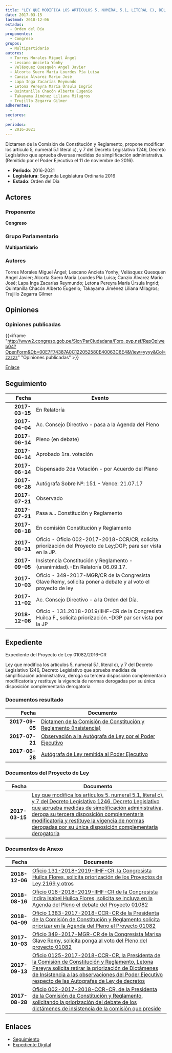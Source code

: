 ```yaml
---
title: "LEY QUE MODIFICA LOS ARTÍCULOS 5, NUMERAL 5.1, LITERAL C), DEL DECRETO LEGISLATIVO 1246, DECRETO LEGISLATIVO QUE APRUEBA MEDIDAS DE SIMPLIFICACIÓN ADMINISTRATIVA, DEROGA SU TERCERA DISPOSICIÓN COMPLEMENTARIA MODIFICATORIA Y RESTITUYE LA VIGENCIA DE NORMAS DEROGADAS POR SU ÚNICA DISPOSICIÓN COMPLEMENTARIA DEROGATORIA"
date: 2017-03-15
lastmod: 2018-12-06
estados: 
  - Orden del Día
proponentes: 
  - Congreso
grupos: 
  - Multipartidario
autores: 
  - Torres Morales Miguel Ángel
  - Lescano Ancieta Yonhy
  - Velásquez Quesquén Angel Javier
  - Alcorta Suero María Lourdes Pía Luisa
  - Canzio Álvarez Mario José
  - Lapa Inga Zacarías Reymundo
  - Letona Pereyra María Úrsula Ingrid
  - Quintanilla Chacón Alberto Eugenio
  - Takayama Jiménez Liliana Milagros
  - Trujillo Zegarra Gilmer
adherentes: 
  - 
sectores: 
  - 
periodos: 
  - 2016-2021
---
```


Dictamen de la Comisión de Constitución y Reglamento, propone modificar los artículo 5, numeral 5.1 literal c), y 7 del Decreto Legislativo 1246, Decreto Legislativo que aprueba diversas medidas de simplificación administrativa. (Remitido por el Poder Ejecutivo el 11 de noviembre de 2016).

- **Periodo**: 2016-2021
- **Legislatura**: Segunda Legislatura Ordinaria 2016
- **Estado**: Orden del Día

## Actores

### Proponente

**Congreso**

### Grupo Parlamentario

**Multipartidario**

### Autores

Torres Morales Miguel Ángel; Lescano Ancieta Yonhy; Velásquez Quesquén Angel Javier; Alcorta Suero María Lourdes Pía Luisa; Canzio Álvarez Mario José; Lapa Inga Zacarías Reymundo; Letona Pereyra María Úrsula Ingrid; Quintanilla Chacón Alberto Eugenio; Takayama Jiménez Liliana Milagros; Trujillo Zegarra Gilmer


## Opiniones

### Opiniones publicadas

{{<iframe "http://www2.congreso.gob.pe/Sicr/ParCiudadana/Foro_pvp.nsf/RepOpiweb04?OpenForm&Db=00E7F74387A0C122052580E40063C6E4&View=yyyy&Col=zzzzz" "Opiniones publicadas" >}}

[Enlace](http://www2.congreso.gob.pe/Sicr/ParCiudadana/Foro_pvp.nsf/RepOpiweb04?OpenForm&Db=00E7F74387A0C122052580E40063C6E4&View=yyyy&Col=zzzzz)

## Seguimiento

| Fecha | Evento |
|------:|--------|
| **2017-03-15** | En Relatoría|
| **2017-04-04** | Ac. Consejo Directivo - pasa a la Agenda del Pleno|
| **2017-06-14** | Pleno (en debate)|
| **2017-06-14** | Aprobado 1ra. votación|
| **2017-06-14** | Dispensado 2da Votación - por Acuerdo del Pleno|
| **2017-06-28** | Autógrafa Sobre Nº: 151 - Vence: 21.07.17|
| **2017-07-21** | Observado|
| **2017-07-21** | Pasa a... Constitución y Reglamento|
| **2017-08-18** | En comisión Constitución y Reglamento|
| **2017-08-31** | Oficio - Oficio 002-2017-2018-CCR/CR, solicita priorización del Proyecto de Ley;DGP; para ser vista en la JP.|
| **2017-09-05** | Insistencia Constitución y Reglamento - (unanimidad).-En Relatoría 06.09.17.|
| **2017-10-03** | Oficio - 349-2017-MGR/CR de la Congresista Glave Remy, solicita poner a debate y al voto el proyecto de ley|
| **2017-11-02** | Ac. Consejo Directivo - a la Orden del Día.|
| **2018-12-06** | Oficio - 131.2018-2019/IIHF-CR de la Congresista Huilca F., solicita priorización.-DGP par ser vista por la JP|


## Expediente

Expediente del Proyecto de Ley 01082/2016-CR

Ley que modifica los artículos 5, numeral 5.1, literal c), y 7 del Decreto Legislativo 1246, Decreto Legislativo que aprueba medidas de simplificación administrativa, deroga su tercera disposición complementaria modificatoria y restituye la vigencia de normas derogadas por su única disposición complementaria derogatoria


### Documentos resultado

| Fecha | Documento |
|------:|--------|
| **2017-09-05** | [Dictamen de la Comisión de Constitución y Reglamento (Insistencia)](http://www.leyes.congreso.gob.pe/Documentos/2016_2021/Dictamenes/Proyectos_de_Ley/01082DC04MAY20170905.pdf) |
| **2017-07-21** | [Observación a la Autógrafa de Ley por el Poder Ejecutivo](http://www.leyes.congreso.gob.pe/Documentos/2016_2021/Observacion_a_la_Autografa/OBAU0108220170721.pdf) |
| **2017-06-28** | [Autógrafa de Ley remitida al Poder Ejecutivo](http://www.leyes.congreso.gob.pe/Documentos/2016_2021/Autografas/Ley_y_de_Resolucion_Legislativa/AU0108220170628.pdf) |

### Documentos del Proyecto de Ley

| Fecha | Documento |
|------:|--------|
| **2017-03-15** | [Ley que modifica los artículos 5, numeral 5.1, literal c), y 7 del Decreto Legislativo 1246, Decreto Legislativo que aprueba medidas de simplificación administrativa, deroga su tercera disposición complementaria modificatoria y restituye la vigencia de normas derogadas por su única disposición complementaria derogatoria](http://www.leyes.congreso.gob.pe/Documentos/2016_2021/Proyectos_de_Ley_y_de_Resoluciones_Legislativas/PL0108220170315.pdf) |

### Documentos de Anexo

| Fecha | Documento |
|------:|--------|
| **2018-12-06** | [Oficio 131-2018-2019-IIHF-CR, la Congresista Huilca Flores, solicita priorización de los Proyectos de Ley 2169 y otros](http://www.leyes.congreso.gob.pe/Documentos/2016_2021/Oficios/Congresistas/OFICIO-131-2018-2019-IIHF-CR.pdf) |
| **2018-08-16** | [Oficio 018-2018-2019-IIHF-CR de la Congresista Indira Isabel Huilca Flores, solicita se incluya en la Agenda del Pleno el debate del Proyecto 01082](http://www.leyes.congreso.gob.pe/Documentos/2016_2021/Oficios/Congresistas/OFICIO-018-2018-2019-IIHF-CR.pdf) |
| **2018-04-09** | [Oficio 1383-2017-2018-CCR-CR de la Presidenta de la Comisión de Constitución y Reglamento solicita priorizar en la Agenda del Pleno el Proyecto 01082](http://www.leyes.congreso.gob.pe/Documentos/2016_2021/Oficios/Comisiones_Ordinarias/OFICIO-1383-2017-2018-CCR-CR.pdf) |
| **2017-10-03** | [Oficio 349-2017-MGR-CR de la Congresista Marisa Glave Remy, solicita ponga al voto del Pleno del proyecto 01082](http://www.leyes.congreso.gob.pe/Documentos/2016_2021/Oficios/Congresistas/OFICIO-349-2017-MGR-CR.pdf) |
| **2017-09-13** | [Oficio 0125-2017-2018-CCR-CR, la Presidenta de la Comisión de Constitución y Reglamento, Letona Pereyra solicita retirar la priorización de Dictámenes de Insistencia a las observaciones del Poder Ejecutivo respecto de las Autografas de Ley de decretos](http://www.leyes.congreso.gob.pe/Documentos/2016_2021/Oficios/Comisiones_Ordinarias/OFICIO-0125-2017-2018-CCR-CR.pdf) |
| **2017-08-28** | [Oficio 002-2017-2018-CCR-CR, de la Presidenta de la Comisión de Constitución y Reglamento, solicitando la priorización del debate de los dictámenes de insistencia de la comisión que preside](http://www.leyes.congreso.gob.pe/Documentos/2016_2021/Oficios/Comisiones_Ordinarias/OFICIO-002-2017-2018-CCR-CR.PDF) |

## Enlaces 

- [Seguimiento](http://www2.congreso.gob.pe/Sicr/TraDocEstProc/CLProLey2016.nsf/f7fff46988ca05b1052578e100829cc7/11e9adb042eacfd2052580e400615a89?OpenDocument)
- [Expediente Digital](http://www2.congreso.gob.pe/Sicr/TraDocEstProc/CLProLey2016.nsf/f7fff46988ca05b1052578e100829cc7/11e9adb042eacfd2052580e400615a89?OpenDocument&Click=05257FB7005EB655.eb71d0cf91d8294e05256cdf006b5706/$Body/0.1C6C)
